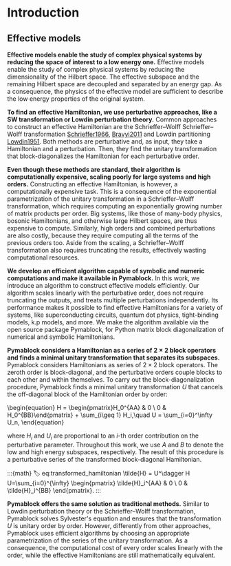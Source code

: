 # Introduction

## Effective models

**Effective models enable the study of complex physical systems by reducing the
space of interest to a low energy one.**
Effective models enable the study of complex physical systems by reducing the
dimensionality of the Hilbert space.
The effective subspace and the remaining Hilbert space are decoupled and
separated by an energy gap.
As a consequence, the physics of the effective model are sufficient to describe
the low energy properties of the original system.

**To find an effective Hamiltonian, we use perturbative approaches, like a SW
transformation or Lowdin perturbation theory.**
Common approaches to construct an effective Hamiltonian are the Schrieffer–Wolff
Schrieffer–Wolff transformation
[Schrieffer1966](doi:10.1103/PhysRev.149.491), [Bravyi2011](doi:10.1016/j.aop.2011.06.004)
and Lowdin partitioning [Lowdin1951](doi:10.1063/1.1745671).
Both methods are perturbative and, as input, they take a Hamiltonian and a
perturbation.
Then, they find the unitary transformation that block-diagonalizes the
Hamiltonian for each perturbative order.

**Even though these methods are standard, their algorithm is computationally
expensive, scaling poorly for large systems and high orders.**
Constructing an effective Hamiltonian, is however, a computationally expensive
task.
This is a consequence of the exponential parametrization of the unitary
transformation in a Schrieffer–Wolff transformation, which requires computing
an exponentially growing number of matrix products per order.
Big systems, like those of many-body physics, bosonic Hamiltonians, and
otherwise large Hilbert spaces, are thus expensive to compute.
Similarly, high orders and combined perturbations are also costly, because they
require computing all the terms of the previous orders too.
Aside from the scaling, a Schrieffer–Wolff transformation also requires
truncating the results, effectively wasting computational resources.

**We develop an efficient algorithm capable of symbolic and numeric
computations and make it available in Pymablock.**
In this work, we introduce an algorithm to construct effective models
efficiently.
Our algorithm scales linearly with the perturbative order, does not require
truncating the outputs, and treats multiple perturbations independently.
Its performance makes it possible to find effective Hamiltonians for a variety
of systems, like superconducting circuits, quantum dot physics,
tight-binding models, k.p models, and more.
We make the algorithm available via the open source package Pymablock, for
Python matrix block diagonalization of numerical and symbolic Hamiltonians.

**Pymablock considers a Hamiltonian as a series of $2 \times 2$ block operators
and finds a minimal unitary transformation that separates its subspaces.**
Pymablock considers Hamiltonians as series of $2\times 2$ block operators.
The zeroth order is block-diagonal, and the perturbative orders couple
blocks to each other and within themselves.
To carry out the block-diagonalization procedure, Pymablock finds a minimal
unitary transformation $U$ that cancels the off-diagonal block of the
Hamiltonian order by order:

\begin{equation}
H = \begin{pmatrix}H_0^{AA} & 0 \\ 0 & H_0^{BB}\end{pmatrix} + \sum_{i\geq 1} H_i,\quad
U = \sum_{i=0}^\infty U_n,
\end{equation}

where $H_i$ and $U_i$ are proportional to an $i$-th order contribution on the
perturbative parameter.
Throughout this work, we use $A$ and $B$ to denote the low and high energy
subspaces, respectively.
The result of this procedure is a perturbative series of the transformed
block-diagonal Hamiltonian.

:::{math}
:label: eq:transformed_hamiltonian
\tilde{H} = U^\dagger H U=\sum_{i=0}^{\infty}
\begin{pmatrix}
\tilde{H}_i^{AA} & 0 \\
0 & \tilde{H}_i^{BB}
\end{pmatrix}.
:::

**Pymablock offers the same solution as traditional methods.**
Similar to Lowdin perturbation theory or the Schrieffer–Wolff transformation,
Pymablock solves Sylvester's equation and ensures that the transformation
$U$ is unitary order by order.
However, differently from other approaches, Pymablock uses efficient algorithms
by choosing an appropriate parametrization of the series of the unitary
transformation.
As a consequence, the computational cost of every order scales linearly with
the order, while the effective Hamiltonians are still mathematically equivalent.
